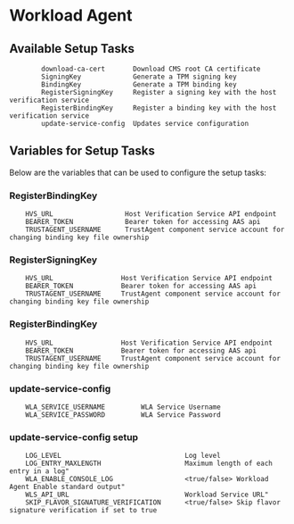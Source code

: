 # Workload Agent

## Available Setup Tasks        

```
	    download-ca-cert       Download CMS root CA certificate
	    SigningKey             Generate a TPM signing key
	    BindingKey             Generate a TPM binding key
	    RegisterSigningKey     Register a signing key with the host verification service
	    RegisterBindingKey     Register a binding key with the host verification service
	    update-service-config  Updates service configuration
```

## Variables for Setup Tasks

Below are the variables that can be used to configure the setup tasks:

### RegisterBindingKey

```
    HVS_URL                  Host Verification Service API endpoint
    BEARER_TOKEN             Bearer token for accessing AAS api
    TRUSTAGENT_USERNAME      TrustAgent component service account for changing binding key file ownership
```

### RegisterSigningKey

```
    HVS_URL                 Host Verification Service API endpoint
    BEARER_TOKEN            Bearer token for accessing AAS api
    TRUSTAGENT_USERNAME     TrustAgent component service account for changing binding key file ownership
```

### RegisterBindingKey

```
    HVS_URL                 Host Verification Service API endpoint
    BEARER_TOKEN            Bearer token for accessing AAS api
    TRUSTAGENT_USERNAME     TrustAgent component service account for changing binding key file ownership
```

### update-service-config

```
    WLA_SERVICE_USERNAME         WLA Service Username
    WLA_SERVICE_PASSWORD         WLA Service Password
```

### update-service-config setup

```
    LOG_LEVEL                               Log level
    LOG_ENTRY_MAXLENGTH                     Maximum length of each entry in a log"
    WLA_ENABLE_CONSOLE_LOG                  <true/false> Workload Agent Enable standard output"
    WLS_API_URL                             Workload Service URL"
    SKIP_FLAVOR_SIGNATURE_VERIFICATION      <true/false> Skip flavor signature verification if set to true
```


